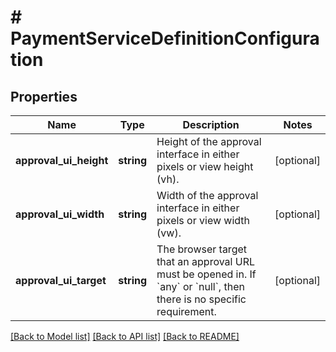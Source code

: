 # # PaymentServiceDefinitionConfiguration

## Properties

Name | Type | Description | Notes
------------ | ------------- | ------------- | -------------
**approval_ui_height** | **string** | Height of the approval interface in either pixels or view height (vh). | [optional]
**approval_ui_width** | **string** | Width of the approval interface in either pixels or view width (vw). | [optional]
**approval_ui_target** | **string** | The browser target that an approval URL must be opened in. If &#x60;any&#x60; or &#x60;null&#x60;, then there is no specific requirement. | [optional]

[[Back to Model list]](../../README.md#models) [[Back to API list]](../../README.md#endpoints) [[Back to README]](../../README.md)
